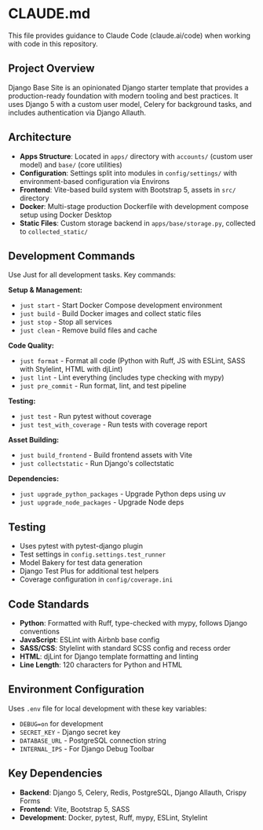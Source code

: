# CLAUDE.md

This file provides guidance to Claude Code (claude.ai/code) when working with code in this repository.

## Project Overview

Django Base Site is an opinionated Django starter template that provides a production-ready foundation with modern tooling and best practices. It uses Django 5 with a custom user model, Celery for background tasks, and includes authentication via Django Allauth.

## Architecture

- **Apps Structure**: Located in `apps/` directory with `accounts/` (custom user model) and `base/` (core utilities)
- **Configuration**: Settings split into modules in `config/settings/` with environment-based configuration via Environs
- **Frontend**: Vite-based build system with Bootstrap 5, assets in `src/` directory
- **Docker**: Multi-stage production Dockerfile with development compose setup using Docker Desktop
- **Static Files**: Custom storage backend in `apps/base/storage.py`, collected to `collected_static/`

## Development Commands

Use Just for all development tasks. Key commands:

**Setup & Management:**
- `just start` - Start Docker Compose development environment
- `just build` - Build Docker images and collect static files
- `just stop` - Stop all services
- `just clean` - Remove build files and cache

**Code Quality:**
- `just format` - Format all code (Python with Ruff, JS with ESLint, SASS with Stylelint, HTML with djLint)
- `just lint` - Lint everything (includes type checking with mypy)
- `just pre_commit` - Run format, lint, and test pipeline

**Testing:**
- `just test` - Run pytest without coverage
- `just test_with_coverage` - Run tests with coverage report

**Asset Building:**
- `just build_frontend` - Build frontend assets with Vite
- `just collectstatic` - Run Django's collectstatic

**Dependencies:**
- `just upgrade_python_packages` - Upgrade Python deps using uv
- `just upgrade_node_packages` - Upgrade Node deps

## Testing

- Uses pytest with pytest-django plugin
- Test settings in `config.settings.test_runner`
- Model Bakery for test data generation
- Django Test Plus for additional test helpers
- Coverage configuration in `config/coverage.ini`

## Code Standards

- **Python**: Formatted with Ruff, type-checked with mypy, follows Django conventions
- **JavaScript**: ESLint with Airbnb base config
- **SASS/CSS**: Stylelint with standard SCSS config and recess order
- **HTML**: djLint for Django template formatting and linting
- **Line Length**: 120 characters for Python and HTML

## Environment Configuration

Uses `.env` file for local development with these key variables:
- `DEBUG=on` for development
- `SECRET_KEY` - Django secret key
- `DATABASE_URL` - PostgreSQL connection string
- `INTERNAL_IPS` - For Django Debug Toolbar

## Key Dependencies

- **Backend**: Django 5, Celery, Redis, PostgreSQL, Django Allauth, Crispy Forms
- **Frontend**: Vite, Bootstrap 5, SASS
- **Development**: Docker, pytest, Ruff, mypy, ESLint, Stylelint
